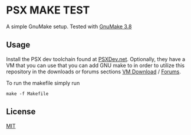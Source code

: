 # PSX MAKE TEST

A simple GnuMake setup. Tested with [GnuMake 3.8](https://sourceforge.net/projects/gnuwin32/files/make/3.81/make-3.81-bin.zip/download?use_mirror=svwh&download=)

## Usage

Install the PSX dev toolchain found at [PSXDev.net](https://psxdev.net). Optionally, they have a VM that you can use that you can add GNU make to in order to utilize this repository in the downloads or forums sections [VM Download](http://www.psxdev.net/help/virtual_machine.html) / [Forums](http://www.psxdev.net/forum/index.php).

To run the makefile simply run

```make -f Makefile```

## License
[MIT](https://choosealicense.com/licenses/mit/)
